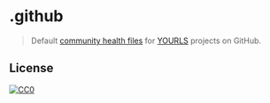 # .github

> Default [community health files](https://docs.github.com/en/github/building-a-strong-community/creating-a-default-community-health-file) for [YOURLS](https://yourls.org/) projects on GitHub.

## License

[![CC0](https://mirrors.creativecommons.org/presskit/buttons/88x31/svg/cc-zero.svg)](https://creativecommons.org/publicdomain/zero/1.0)
